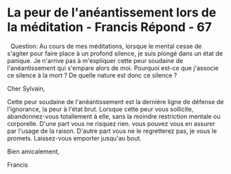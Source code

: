 # La peur de l'anéantissement lors de la méditation - Francis Répond - 67

&nbsp;
Question: Au cours de mes m&eacute;ditations, lorsque le mental cesse de s'agiter pour faire place &agrave; un profond silence, je suis plong&eacute; dans un &eacute;tat de panique. Je n'arrive pas &agrave; m'expliquer cette peur soudaine de l'an&eacute;antissement qui s'empare alors de moi. Pourquoi est-ce que j'associe ce silence &agrave; la mort ? De quelle nature est donc ce silence ?


Cher Sylvain,

Cette peur soudaine de l'an&eacute;antissement est la derni&egrave;re ligne de d&eacute;fense de l'ignorance, la peur &agrave; l'&eacute;tat brut. Lorsque cette peur vous sollicite, abandonnez-vous totallement &agrave; elle, sans la moindre restriction mentale ou corporelle. D'une part vous ne risquez rien. vous pouvez vous en assurer par l'usage de la raison. D'autre part vous ne le regretterez pas, je vous le promets. Laissez-vous emporter jusqu'au bout.

Bien amicalement,

Francis



  







